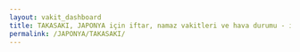 ```yaml
---
layout: vakit_dashboard
title: TAKASAKI, JAPONYA için iftar, namaz vakitleri ve hava durumu - ilçe/eyalet seç
permalink: /JAPONYA/TAKASAKI/
---
```


<script type="text/javascript">
  var GLOBAL_COUNTRY = 'JAPONYA';
  var GLOBAL_CITY = 'TAKASAKI';
  var GLOBAL_STATE = '';
  var lat = 72;
  var lon = 21;
</script>

